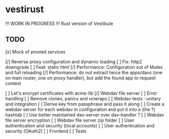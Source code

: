 # vestirust

!!! WORK IN PROGRESS !!! Rust version of Vestibule

## TODO

[x] Mock of proxied services

[/] Reverse proxy configuration and dynamic loading
[ ] Fix: http2 downgrade
[ ] Feat: static html
[/] Performance: Configuration out of Mutex and full reloading
[/] Performance: do not extract twice the apps/davs (one on main router, one on proxy handler), but add the found app to request context

[ ] Let's encrypt certificates with acme-lib
[/] Webdav file server
[ ] Error handling
[ ] Remove clones, panics and unwraps
[ ] Webdav tests : unitary and integration
[ ] Derive key from passphrase and pass it along
[ ] Create a webdav server for each webdav in configuration and put it into a (the ?) hashtab
[ ] Use better maintained dav-server over dav-handler ?
[ ] Webdav file server encryption
[ ] Webdav file server zip folder
[ ] User authentication and security (local accounts)
[ ] User authentication and security (OAuth2)
[ ] Frontend
[ ] Tests
